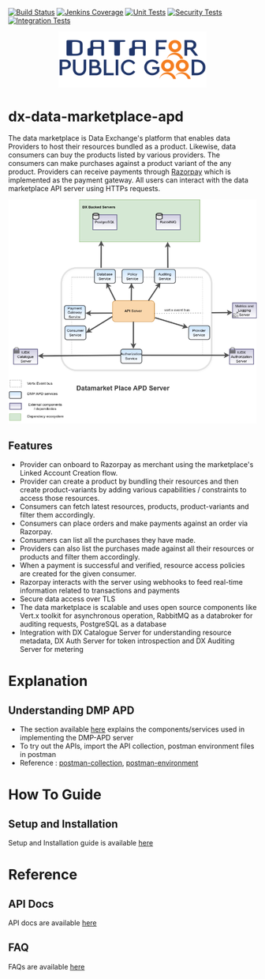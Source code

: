 [![Build Status](https://img.shields.io/jenkins/build?jobUrl=https%3A%2F%2Fjenkins.iudx.io%2Fjob%2Fiudx%2520DMP%2520APD%2520(master)%2520pipeline%2F)](https://jenkins.iudx.io/job/iudx%20DMP%20APD%20(master)%20pipeline/lastBuild/)
[![Jenkins Coverage](https://img.shields.io/jenkins/coverage/jacoco?jobUrl=https%3A%2F%2Fjenkins.iudx.io%2Fjob%2Fiudx%2520DMP%2520APD%2520(master)%2520pipeline%2F)](https://jenkins.iudx.io/job/iudx%20DMP%20APD%20(master)%20pipeline/lastBuild/jacoco/)
[![Unit Tests](https://img.shields.io/jenkins/tests?jobUrl=https%3A%2F%2Fjenkins.iudx.io%2Fjob%2Fiudx%2520DMP%2520APD%2520(master)%2520pipeline%2F&label=unit%20tests)](https://jenkins.iudx.io/job/iudx%20DMP%20APD%20(master)%20pipeline/lastBuild/testReport/)
[![Security Tests](https://img.shields.io/jenkins/build?jobUrl=https%3A%2F%2Fjenkins.iudx.io%2Fjob%2Fiudx%2520DMP%2520APD%2520(master)%2520pipeline%2F&label=security%20tests)](https://jenkins.iudx.io/job/iudx%20DMP%20APD%20(master)%20pipeline/lastBuild/zap/)
[![Integration Tests](https://img.shields.io/jenkins/build?jobUrl=https%3A%2F%2Fjenkins.iudx.io%2Fjob%2Fiudx%2520DMP%2520APD%2520(master)%2520pipeline%2F&label=integration%20tests)](https://jenkins.iudx.io/job/iudx%20DMP%20APD%20(master)%20pipeline/lastBuild/Integration_20Test_20Report/)

<p align="center">
<img src="./docs/cdpg.png" width="300">
</p>


# dx-data-marketplace-apd

The data marketplace is Data Exchange's platform that enables data Providers to host their resources bundled as a product.
Likewise, data consumers can buy the products listed by various providers. The consumers can make purchases against a
product variant of the any product. Providers can receive payments through [Razorpay](https://razorpay.com/docs/) which
is implemented as the payment gateway.
All users can interact with the data marketplace API server using HTTPs requests.


<p align="center">
<img src="./docs/dmp-apd-overview.png">
</p>


## Features

- Provider can onboard to Razorpay as merchant using the marketplace's Linked Account Creation flow.
- Provider can create a product by bundling their resources and then create product-variants by adding various
  capabilities / constraints to access those resources.
- Consumers can fetch latest resources, products, product-variants and filter them accordingly.
- Consumers can place orders and make payments against an order via Razorpay.
- Consumers can list all the purchases they have made.
- Providers can also list the purchases made against all their resources or products and filter them accordingly.
- When a payment is successful and verified, resource access policies are created for the given consumer.
- Razorpay interacts with the server using webhooks to feed real-time information related to transactions and payments
- Secure data access over TLS
- The data marketplace is scalable and uses open source components like Vert.x toolkit for asynchronous operation,
  RabbitMQ as a databroker for auditing requests, PostgreSQL as a database
- Integration with DX Catalogue Server for understanding resource metadata, DX Auth Server for token introspection and
  DX Auditing Server for metering


# Explanation
## Understanding DMP APD
- The section available [here](./docs/Solution_Architecture.md) explains the components/services used in implementing the DMP-APD server
- To try out the APIs, import the API collection, postman environment files in postman
- Reference : [postman-collection](src/test/resources/DX-Data-Marketplace-APIs.postman_collection.json), [postman-environment](src/test/resources/postman-environment.json)

# How To Guide
## Setup and Installation
Setup and Installation guide is available [here](./docs/Setup-and-Installation.md)

# Reference
## API Docs
API docs are available [here](https://redocly.github.io/redoc/?url=https://raw.githubusercontent.com/datakaveri/iudx-data-marketplace-apd/refs/heads/main/docs/openapi.yaml)

## FAQ
FAQs are available [here](./docs/FAQ.md)


